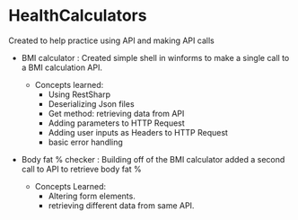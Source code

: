 # HealthCalculators

Created to help practice using API and making API calls


- BMI calculator : Created simple shell in winforms to make a single call to a BMI calculation API.
  - Concepts learned:
    - Using RestSharp
    - Deserializing Json files
    - Get method: retrieving data from API
    - Adding parameters to HTTP Request
    - Adding user inputs as Headers to HTTP Request
    - basic error handling


- Body fat % checker : Building off of the BMI calculator added a second call to API to retrieve body fat %
    - Concepts Learned:
      - Altering form elements.
      - retrieving different data from same API.
   


